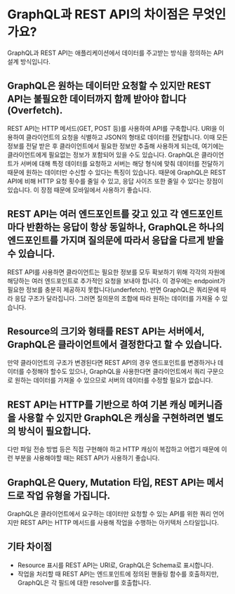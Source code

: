 # GraphQL과 REST API의 차이점은 무엇인가요?
GraphQL과 REST API는 애플리케이션에서 데이터를 주고받는 방식을 정의하는 API 설계 방식입니다. 

## GraphQL은 원하는 데이터만 요청할 수 있지만 REST API는 불필요한 데이터까지 함께 받아야 합니다(Overfetch).
REST API는 HTTP 메서드(GET, POST 등)를 사용하여 API를 구축합니다. URI을 이용하여 클라이언트의 요청을 식별하고 JSON의 형태로 데이터를 전달합니다.
이때 모든 정보를 전달 받은 후 클라이언트에서 필요한 정보만 추출해 사용하게 되는데, 여기에는 클라이언트에게 필요없는 정보가 포함되어 있을 수도 있습니다.
GraphQL은 클라이언트가 서버에 대해 특정 데이터를 요청하고  서버는 해당 형식에 맞춰 데이터를 전달하기 때문에 원하는 데이터만 수신할 수 있다는 특징이 있습니다.
때문에 GraphQL은 REST API에 비해 HTTP 요청 횟수를 줄일 수 있고, 응답 사이즈 또한 줄일 수 있다는 장점이 있습니다.
이 장점 때문에 모바일에서 사용하기 좋습니다.

## REST API는 여러 엔드포인트를 갖고 있고 각 엔드포인트마다 반환하는 응답이 항상 동일하나, GraphQL은 하나의 엔드포인트를 가지며 질의문에 따라서 응답을 다르게 받을 수 있습니다.
REST API를 사용하면 클라이언트는 필요한 정보를 모두 확보하기 위해 각각의 자원에 해당하는 여러 엔드포인트로 추가적인 요청을 보내야 합니다.
이 경우에는 endpoint가 필요한 정보를 충분히 제공하지 못합니다(underfetch).
반면 GraphQL은 쿼리문에 따라 응답 구조가 달라집니다. 그러면 질의문의 조합에 따라 원하는 데이터를 가져올 수 있습니다.

## Resource의 크기와 형태를 REST API는 서버에서, GraphQL은 클라이언트에서 결정한다고 할 수 있습니다.
만약 클라이언트의 구조가 변경된다면 REST API의 경우 엔드포인트를 변경하거나 데이터를 수정해야 할수도 있으나,
GraphQL을 사용한다면 클라이언트에서 쿼리 구문으로 원하는 데이터를 가져올 수 있으므로 서버의 데이터를 수정할 필요가 없습니다.

## REST API는 HTTP를 기반으로 하여 기본 캐싱 메커니즘을 사용할 수 있지만 GraphQL은 캐싱을 구현하려면 별도의 방식이 필요합니다.
다만 파일 전송 방법 등은 직접 구현해야 하고 HTTP 캐싱이 복잡하고 어렵기 때문에 이런 부분을 사용해야할 때는 REST API가 사용하기 좋습니다.

## GraphQL은 Query, Mutation 타입, REST API는 메서드로 작업 유형을 가집니다.
GraphQL은 클라이언트에서 요구하는 데이터만 요청할 수 있는 API를 위한 쿼리 언어지만 REST API는 HTTP 메서드를 사용해 작업을 수행하는 아키텍처 스타일입니다.

## 기타 차이점
- Resource 표시를 REST API는 URI로,  GraphQL은 Schema로 표시합니다.  
- 작업을 처리할 때 REST API는 엔드포인트에 정의된 핸들링 함수를 호출하지만, GraphQL은 각 필드에 대한 resolver를 호출합니다.

